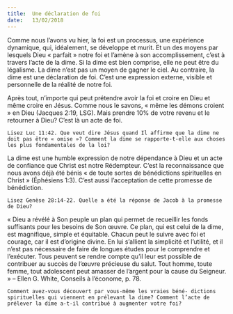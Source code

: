 ```yaml
---
title:  Une déclaration de foi
date:   13/02/2018
---
```


Comme nous l’avons vu hier, la foi est un processus, une expérience dynamique, qui, idéalement, se développe et murit. Et un des moyens par lesquels Dieu « parfait » notre foi et l’amène à son accomplissement, c’est à travers l’acte de la dime. Si la dime est bien comprise, elle ne peut être du légalisme. La dime n’est pas un moyen de gagner le ciel. Au contraire, la dime est une déclaration de foi. C’est une expression externe, visible et personnelle de la réalité de notre foi. 

Après tout, n’importe qui peut prétendre avoir la foi et croire en Dieu et même croire en Jésus. Comme nous le savons, « même les démons croient » en Dieu (Jacques 2:19, LSG). Mais prendre 10% de votre revenu et le retourner à Dieu? C’est là un acte de foi. 

`Lisez Luc 11:42. Que veut dire Jésus quand Il affirme que la dime ne doit pas être « omise »? Comment la dime se rapporte-t-elle aux choses les plus fondamentales de la loi?`

La dime est une humble expression de notre dépendance à Dieu et un acte de confiance que Christ est notre Rédempteur. C’est la reconnaissance que nous avons déjà été bénis « de toute sortes de bénédictions spirituelles en Christ » (Éphésiens 1:3). C’est aussi l’acceptation de cette promesse de bénédiction. 

`Lisez Genèse 28:14-22. Quelle a été la réponse de Jacob à la promesse de Dieu?`

« Dieu a révélé à Son peuple un plan qui permet de recueillir les fonds suffisants pour les besoins de Son œuvre. Ce plan, qui est celui de la dime, est magnifique, simple et équitable. Chacun peut le suivre avec foi et courage, car il est d’origine divine. En lui s’allient la simplicité et l’utilité, et il n’est pas nécessaire de faire de longues études pour le comprendre et l’exécuter. Tous peuvent se rendre compte qu’il leur est possible de contribuer au succès de l’œuvre précieuse du salut. Tout homme, toute femme, tout adolescent peut amasser de l’argent pour la cause du Seigneur. » – Ellen G. White, Conseils à l’économe, p. 78. 

`Comment avez-vous découvert par vous-même les vraies béné- dictions spirituelles qui viennent en prélevant la dime? Comment l’acte de prélever la dime a-t-il contribué à augmenter votre foi?`